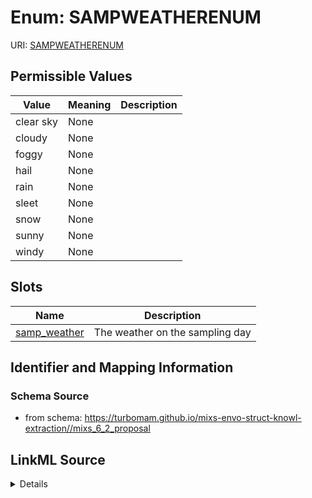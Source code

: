 # Enum: SAMPWEATHERENUM



URI: [SAMPWEATHERENUM](SAMPWEATHERENUM)

## Permissible Values

| Value | Meaning | Description |
| --- | --- | --- |
| clear sky | None |  |
| cloudy | None |  |
| foggy | None |  |
| hail | None |  |
| rain | None |  |
| sleet | None |  |
| snow | None |  |
| sunny | None |  |
| windy | None |  |




## Slots

| Name | Description |
| ---  | --- |
| [samp_weather](samp_weather.md) | The weather on the sampling day |






## Identifier and Mapping Information







### Schema Source


* from schema: https://turbomam.github.io/mixs-envo-struct-knowl-extraction//mixs_6_2_proposal




## LinkML Source

<details>
```yaml
name: SAMP_WEATHER_ENUM
from_schema: https://turbomam.github.io/mixs-envo-struct-knowl-extraction//mixs_6_2_proposal
rank: 1000
permissible_values:
  clear sky:
    text: clear sky
  cloudy:
    text: cloudy
  foggy:
    text: foggy
  hail:
    text: hail
  rain:
    text: rain
  sleet:
    text: sleet
  snow:
    text: snow
  sunny:
    text: sunny
  windy:
    text: windy

```
</details>
